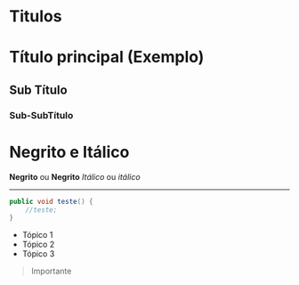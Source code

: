 # Titulos

# Título principal (Exemplo)
## Sub Título
### Sub-SubTítulo

# Negrito e Itálico

**Negrito** ou __Negrito__
*Itálico* ou _itálico_

---

```java
public void teste() {
    //teste;
}
```
* Tópico 1
* Tópico 2
* Tópico 3

> Importante


